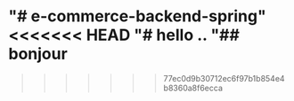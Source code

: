 "# e-commerce-backend-spring" 
<<<<<<< HEAD
"# hello .. 
"## bonjour
=======
>>>>>>> 77ec0d9b30712ec6f97b1b854e4b8360a8f6ecca
